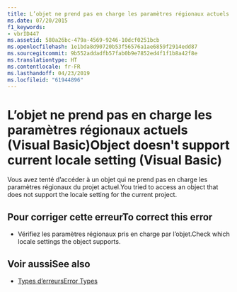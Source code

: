 ```yaml
---
title: L’objet ne prend pas en charge les paramètres régionaux actuels (Visual Basic)
ms.date: 07/20/2015
f1_keywords:
- vbrID447
ms.assetid: 580a26bc-479a-4569-9246-10dcf0251bcb
ms.openlocfilehash: 1e1bda8d90720b53f56576a1ae6859f2914edd87
ms.sourcegitcommit: 9b552addadfb57fab0b9e7852ed4f1f1b8a42f8e
ms.translationtype: HT
ms.contentlocale: fr-FR
ms.lasthandoff: 04/23/2019
ms.locfileid: "61944896"
---
```

# <a name="object-doesnt-support-current-locale-setting-visual-basic"></a><span data-ttu-id="50116-102">L’objet ne prend pas en charge les paramètres régionaux actuels (Visual Basic)</span><span class="sxs-lookup"><span data-stu-id="50116-102">Object doesn't support current locale setting (Visual Basic)</span></span>
<span data-ttu-id="50116-103">Vous avez tenté d’accéder à un objet qui ne prend pas en charge les paramètres régionaux du projet actuel.</span><span class="sxs-lookup"><span data-stu-id="50116-103">You tried to access an object that does not support the locale setting for the current project.</span></span>  
  
## <a name="to-correct-this-error"></a><span data-ttu-id="50116-104">Pour corriger cette erreur</span><span class="sxs-lookup"><span data-stu-id="50116-104">To correct this error</span></span>  
  
- <span data-ttu-id="50116-105">Vérifiez les paramètres régionaux pris en charge par l’objet.</span><span class="sxs-lookup"><span data-stu-id="50116-105">Check which locale settings the object supports.</span></span>  
  
## <a name="see-also"></a><span data-ttu-id="50116-106">Voir aussi</span><span class="sxs-lookup"><span data-stu-id="50116-106">See also</span></span>

- [<span data-ttu-id="50116-107">Types d’erreurs</span><span class="sxs-lookup"><span data-stu-id="50116-107">Error Types</span></span>](../../visual-basic/programming-guide/language-features/error-types.md)
